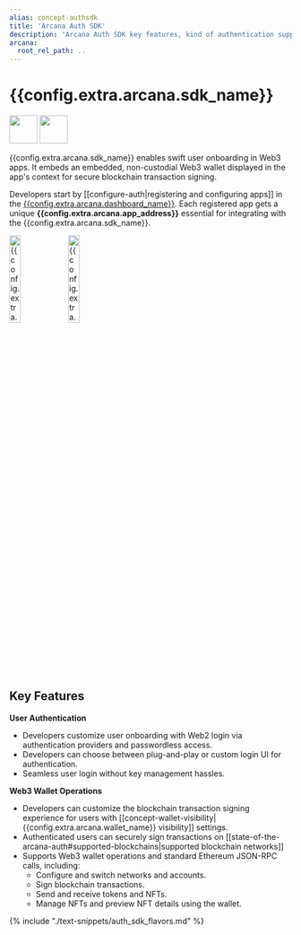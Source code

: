 ```yaml
---
alias: concept-authsdk
title: 'Arcana Auth SDK'
description: 'Arcana Auth SDK key features, kind of authentication supported for Web3 apps and the wallet operations can be accessed by app users.'
arcana:
  root_rel_path: ..
---
```


# {{config.extra.arcana.sdk_name}}

<img src="/img/icons/i_an_authsdk_light.png#only-light" width="50"/>
<img src="/img/icons/i_an_authsdk_dark.png#only-dark" width="50"/>


{{config.extra.arcana.sdk_name}} enables swift user onboarding in Web3 apps. It embeds an embedded, non-custodial Web3 wallet displayed in the app's context for secure blockchain transaction signing.

Developers start by [[configure-auth|registering and configuring apps]] in the [{{config.extra.arcana.dashboard_name}}]({{page.meta.arcana.root_rel_path}}/concepts/dashboard.md). Each registered app gets a unique **{{config.extra.arcana.app_address}}** essential for integrating with the {{config.extra.arcana.sdk_name}}. 

<img src="/img/diagrams/d_an_authsdk_light.png#only-light" alt="{{config.extra.arcana.sdk_name}} Diagram" height="20%"/>
<img src="/img/diagrams/d_an_authsdk_dark.png#only-dark" alt="{{config.extra.arcana.sdk_name}} Diagram Dark" height="20%"/>

## Key Features

**User Authentication**

  * Developers customize user onboarding with Web2 login via authentication providers and passwordless access.
  * Developers can choose between plug-and-play or custom login UI for authentication.
  * Seamless user login without key management hassles.

**Web3 Wallet Operations**

  * Developers can customize the blockchain transaction signing experience for users with [[concept-wallet-visibility|{{config.extra.arcana.wallet_name}} visibility]] settings.
  * Authenticated users can securely sign transactions on [[state-of-the-arcana-auth#supported-blockchains|supported blockchain networks]]
  * Supports Web3 wallet operations and standard Ethereum JSON-RPC calls, including:
    - Configure and switch networks and accounts.
    - Sign blockchain transactions.
    - Send and receive tokens and NFTs.
    - Manage NFTs and preview NFT details using the wallet.

{% include "./text-snippets/auth_sdk_flavors.md" %}
